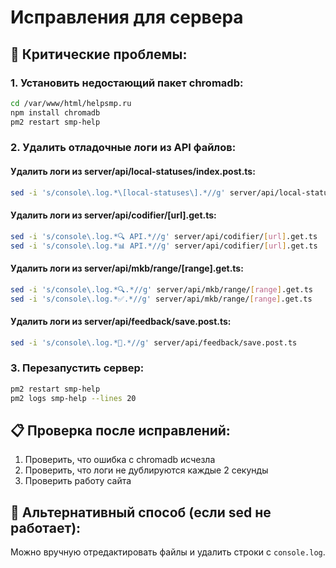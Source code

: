 # Исправления для сервера

## 🚨 Критические проблемы:

### 1. Установить недостающий пакет chromadb:
```bash
cd /var/www/html/helpsmp.ru
npm install chromadb
pm2 restart smp-help
```

### 2. Удалить отладочные логи из API файлов:

#### Удалить логи из server/api/local-statuses/index.post.ts:
```bash
sed -i 's/console\.log.*\[local-statuses\].*//g' server/api/local-statuses/index.post.ts
```

#### Удалить логи из server/api/codifier/[url].get.ts:
```bash
sed -i 's/console\.log.*🔍 API.*//g' server/api/codifier/[url].get.ts
sed -i 's/console\.log.*📊 API.*//g' server/api/codifier/[url].get.ts
```

#### Удалить логи из server/api/mkb/range/[range].get.ts:
```bash
sed -i 's/console\.log.*🔍.*//g' server/api/mkb/range/[range].get.ts
sed -i 's/console\.log.*✅.*//g' server/api/mkb/range/[range].get.ts
```

#### Удалить логи из server/api/feedback/save.post.ts:
```bash
sed -i 's/console\.log.*📝.*//g' server/api/feedback/save.post.ts
```

### 3. Перезапустить сервер:
```bash
pm2 restart smp-help
pm2 logs smp-help --lines 20
```

## 📋 Проверка после исправлений:

1. Проверить, что ошибка с chromadb исчезла
2. Проверить, что логи не дублируются каждые 2 секунды
3. Проверить работу сайта

## 🔧 Альтернативный способ (если sed не работает):

Можно вручную отредактировать файлы и удалить строки с `console.log`.
